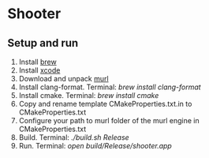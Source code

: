 # Shooter

## Setup and run

1. Install [brew](https://brew.sh)
1. Install [xcode](https://developer.apple.com/xcode/)
1. Download and unpack [murl](https://murlengine.com/?murlpage=download&murllang=en&murlfile=murl_2018.2.7478.zip)
1. Install clang-format. Terminal: *brew install clang-format*
1. Install cmake. Terminal: *brew install cmake*
1. Copy and rename template CMakeProperties.txt.in to CMakeProperties.txt
1. Configure your path to murl folder of the murl engine in CMakeProperties.txt
1. Build. Terminal: *./build.sh Release*
1. Run. Terminal: *open build/Release/shooter.app*